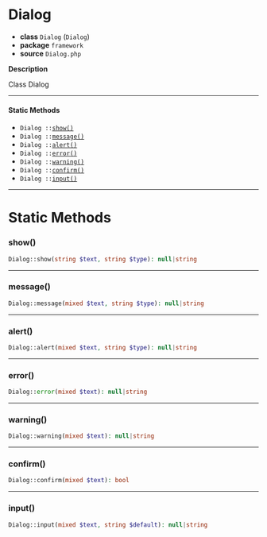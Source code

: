 # Dialog

- **class** `Dialog` (`Dialog`)
- **package** `framework`
- **source** `Dialog.php`

**Description**

Class Dialog

---

#### Static Methods

- `Dialog ::`[`show()`](#method-show)
- `Dialog ::`[`message()`](#method-message)
- `Dialog ::`[`alert()`](#method-alert)
- `Dialog ::`[`error()`](#method-error)
- `Dialog ::`[`warning()`](#method-warning)
- `Dialog ::`[`confirm()`](#method-confirm)
- `Dialog ::`[`input()`](#method-input)

---
# Static Methods

<a name="method-show"></a>

### show()
```php
Dialog::show(string $text, string $type): null|string
```

---

<a name="method-message"></a>

### message()
```php
Dialog::message(mixed $text, string $type): null|string
```

---

<a name="method-alert"></a>

### alert()
```php
Dialog::alert(mixed $text, string $type): null|string
```

---

<a name="method-error"></a>

### error()
```php
Dialog::error(mixed $text): null|string
```

---

<a name="method-warning"></a>

### warning()
```php
Dialog::warning(mixed $text): null|string
```

---

<a name="method-confirm"></a>

### confirm()
```php
Dialog::confirm(mixed $text): bool
```

---

<a name="method-input"></a>

### input()
```php
Dialog::input(mixed $text, string $default): null|string
```